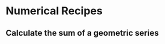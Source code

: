 # Numerical Recipes

## Calculate the sum of a geometric series

[embedmd]:# (sql/sum-of-geometric-series.sql)
